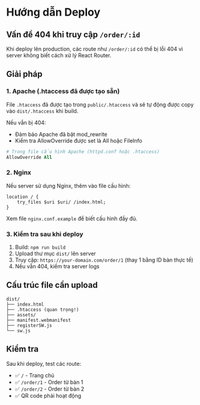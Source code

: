 # Hướng dẫn Deploy

## Vấn đề 404 khi truy cập `/order/:id`

Khi deploy lên production, các route như `/order/:id` có thể bị lỗi 404 vì server không biết cách xử lý React Router.

## Giải pháp

### 1. Apache (.htaccess đã được tạo sẵn)

File `.htaccess` đã được tạo trong `public/.htaccess` và sẽ tự động được copy vào `dist/.htaccess` khi build.

Nếu vẫn bị 404:
- Đảm bảo Apache đã bật mod_rewrite
- Kiểm tra AllowOverride được set là All hoặc FileInfo

```apache
# Trong file cấu hình Apache (httpd.conf hoặc .htaccess)
AllowOverride All
```

### 2. Nginx

Nếu server sử dụng Nginx, thêm vào file cấu hình:

```nginx
location / {
    try_files $uri $uri/ /index.html;
}
```

Xem file `nginx.conf.example` để biết cấu hình đầy đủ.

### 3. Kiểm tra sau khi deploy

1. Build: `npm run build`
2. Upload thư mục `dist/` lên server
3. Truy cập: `https://your-domain.com/order/1` (thay 1 bằng ID bàn thực tế)
4. Nếu vẫn 404, kiểm tra server logs

## Cấu trúc file cần upload

```
dist/
├── index.html
├── .htaccess (quan trọng!)
├── assets/
├── manifest.webmanifest
├── registerSW.js
└── sw.js
```

## Kiểm tra

Sau khi deploy, test các route:
- ✅ `/` - Trang chủ
- ✅ `/order/1` - Order từ bàn 1
- ✅ `/order/2` - Order từ bàn 2
- ✅ QR code phải hoạt động

